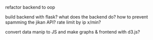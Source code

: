 refactor backend to oop

build backend with flask? what does the backend do? how to prevent spamming the jikan API?
	rate limit by ip x/min?

convert data manip to JS and make graphs & frontend with d3.js?
